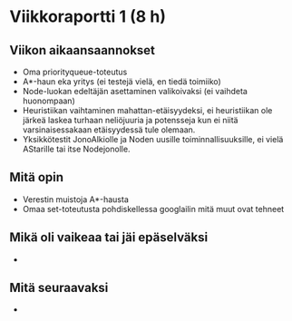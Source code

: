 # Viikkoraportti 1 (8 h)
## Viikon aikaansaannokset
* Oma priorityqueue-toteutus
* A*-haun eka yritys (ei testejä vielä, en tiedä toimiiko)
* Node-luokan edeltäjän asettaminen valikoivaksi (ei vaihdeta huonompaan)
* Heuristiikan vaihtaminen mahattan-etäisyydeksi, ei heuristiikan ole järkeä laskea turhaan neliöjuuria ja potensseja kun ei niitä varsinaisessakaan etäisyydessä tule olemaan.
* Yksikkötestit JonoAlkiolle ja Noden uusille toiminnallisuuksille, ei vielä AStarille tai itse Nodejonolle.

## Mitä opin
* Verestin muistoja A*-hausta
* Omaa set-toteutusta pohdiskellessa googlailin mitä muut ovat tehneet 

## Mikä oli vaikeaa tai jäi epäselväksi
*

## Mitä seuraavaksi
*
